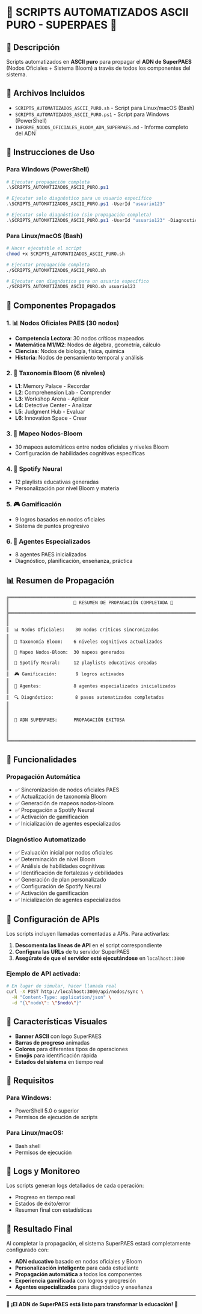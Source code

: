 # 🧬 SCRIPTS AUTOMATIZADOS ASCII PURO - SUPERPAES 🧬

## 🎯 Descripción

Scripts automatizados en **ASCII puro** para propagar el **ADN de SuperPAES** (Nodos Oficiales + Sistema Bloom) a través de todos los componentes del sistema.

## 📁 Archivos Incluidos

- `SCRIPTS_AUTOMATIZADOS_ASCII_PURO.sh` - Script para Linux/macOS (Bash)
- `SCRIPTS_AUTOMATIZADOS_ASCII_PURO.ps1` - Script para Windows (PowerShell)
- `INFORME_NODOS_OFICIALES_BLOOM_ADN_SUPERPAES.md` - Informe completo del ADN

## 🚀 Instrucciones de Uso

### Para Windows (PowerShell)

```powershell
# Ejecutar propagación completa
.\SCRIPTS_AUTOMATIZADOS_ASCII_PURO.ps1

# Ejecutar solo diagnóstico para un usuario específico
.\SCRIPTS_AUTOMATIZADOS_ASCII_PURO.ps1 -UserId "usuario123"

# Ejecutar solo diagnóstico (sin propagación completa)
.\SCRIPTS_AUTOMATIZADOS_ASCII_PURO.ps1 -UserId "usuario123" -DiagnosticOnly
```

### Para Linux/macOS (Bash)

```bash
# Hacer ejecutable el script
chmod +x SCRIPTS_AUTOMATIZADOS_ASCII_PURO.sh

# Ejecutar propagación completa
./SCRIPTS_AUTOMATIZADOS_ASCII_PURO.sh

# Ejecutar con diagnóstico para un usuario específico
./SCRIPTS_AUTOMATIZADOS_ASCII_PURO.sh usuario123
```

## 🧬 Componentes Propagados

### 1. 📊 Nodos Oficiales PAES (30 nodos)
- **Competencia Lectora**: 30 nodos críticos mapeados
- **Matemática M1/M2**: Nodos de álgebra, geometría, cálculo
- **Ciencias**: Nodos de biología, física, química
- **Historia**: Nodos de pensamiento temporal y análisis

### 2. 🌸 Taxonomía Bloom (6 niveles)
- **L1**: Memory Palace - Recordar
- **L2**: Comprehension Lab - Comprender
- **L3**: Workshop Arena - Aplicar
- **L4**: Detective Center - Analizar
- **L5**: Judgment Hub - Evaluar
- **L6**: Innovation Space - Crear

### 3. 🔗 Mapeo Nodos-Bloom
- 30 mapeos automáticos entre nodos oficiales y niveles Bloom
- Configuración de habilidades cognitivas específicas

### 4. 🎵 Spotify Neural
- 12 playlists educativas generadas
- Personalización por nivel Bloom y materia

### 5. 🎮 Gamificación
- 9 logros basados en nodos oficiales
- Sistema de puntos progresivo

### 6. 🤖 Agentes Especializados
- 8 agentes PAES inicializados
- Diagnóstico, planificación, enseñanza, práctica

## 📊 Resumen de Propagación

```
╔══════════════════════════════════════════════════════════════════════════════╗
║                        🎯 RESUMEN DE PROPAGACIÓN COMPLETADA 🎯              ║
╠══════════════════════════════════════════════════════════════════════════════╣
║                                                                              ║
║  📊 Nodos Oficiales:    30 nodos críticos sincronizados                     ║
║  🌸 Taxonomía Bloom:    6 niveles cognitivos actualizados                   ║
║  🔗 Mapeo Nodos-Bloom:  30 mapeos generados                                 ║
║  🎵 Spotify Neural:     12 playlists educativas creadas                     ║
║  🎮 Gamificación:       9 logros activados                                  ║
║  🤖 Agentes:            8 agentes especializados inicializados              ║
║  🔍 Diagnóstico:        8 pasos automatizados completados                   ║
║                                                                              ║
║  🧬 ADN SUPERPAES:      PROPAGACIÓN EXITOSA                                 ║
║                                                                              ║
╚══════════════════════════════════════════════════════════════════════════════╝
```

## 🎯 Funcionalidades

### Propagación Automática
- ✅ Sincronización de nodos oficiales PAES
- ✅ Actualización de taxonomía Bloom
- ✅ Generación de mapeos nodos-bloom
- ✅ Propagación a Spotify Neural
- ✅ Activación de gamificación
- ✅ Inicialización de agentes especializados

### Diagnóstico Automatizado
- ✅ Evaluación inicial por nodos oficiales
- ✅ Determinación de nivel Bloom
- ✅ Análisis de habilidades cognitivas
- ✅ Identificación de fortalezas y debilidades
- ✅ Generación de plan personalizado
- ✅ Configuración de Spotify Neural
- ✅ Activación de gamificación
- ✅ Inicialización de agentes especializados

## 🔧 Configuración de APIs

Los scripts incluyen llamadas comentadas a APIs. Para activarlas:

1. **Descomenta las líneas de API** en el script correspondiente
2. **Configura las URLs** de tu servidor SuperPAES
3. **Asegúrate de que el servidor esté ejecutándose** en `localhost:3000`

### Ejemplo de API activada:
```bash
# En lugar de simular, hacer llamada real
curl -X POST http://localhost:3000/api/nodos/sync \
  -H "Content-Type: application/json" \
  -d "{\"nodo\": \"$nodo\"}"
```

## 🎨 Características Visuales

- **Banner ASCII** con logo SuperPAES
- **Barras de progreso** animadas
- **Colores** para diferentes tipos de operaciones
- **Emojis** para identificación rápida
- **Estados del sistema** en tiempo real

## 🚨 Requisitos

### Para Windows:
- PowerShell 5.0 o superior
- Permisos de ejecución de scripts

### Para Linux/macOS:
- Bash shell
- Permisos de ejecución

## 📝 Logs y Monitoreo

Los scripts generan logs detallados de cada operación:
- Progreso en tiempo real
- Estados de éxito/error
- Resumen final con estadísticas

## 🎉 Resultado Final

Al completar la propagación, el sistema SuperPAES estará completamente configurado con:

- **ADN educativo** basado en nodos oficiales y Bloom
- **Personalización inteligente** para cada estudiante
- **Propagación automática** a todos los componentes
- **Experiencia gamificada** con logros y progresión
- **Agentes especializados** para diagnóstico y enseñanza

---

**🎯 ¡El ADN de SuperPAES está listo para transformar la educación! 🎯**
